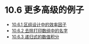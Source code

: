 # 10.6 更多高级的例子

* [10.6.1 区组设计中的效率因子](chapter10/section10_6_1.md)
* [10.6.2 去除打印数组中的名字](chapter10/section10_6_2.md)
* [10.6.3 递归式的数值积分](chapter10/section10_6_3.md)
